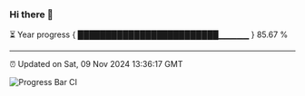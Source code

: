 ### Hi there 👋

⏳ Year progress { █████████████████████████▁▁▁▁▁ } 85.67 %

---

⏰ Updated on Sat, 09 Nov 2024 13:36:17 GMT

![Progress Bar CI](https://github.com/IshwaranRudhara/GIT-ACTION/workflows/Progress%20Bar%20CI/badge.svg)
